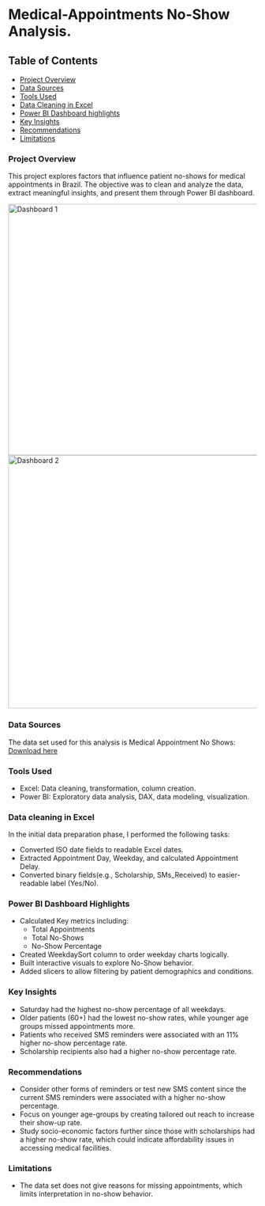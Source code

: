 # Medical-Appointments No-Show Analysis.

## Table of Contents
 - [Project Overview](#project-overview)
 - [Data Sources](#data-sources)
 - [Tools Used](#tools-used)
 - [Data Cleaning in Excel](#data-cleaning-in-excel)
 - [Power BI Dashboard highlights](#power-bi-dashboard-highlights)
 - [Key Insights](#key-insights)
 - [Recommendations](#recommendations)
 - [Limitations](#limitations)

### Project Overview
This project explores factors that influence patient no-shows for medical appointments in Brazil. The objective was to clean and analyze the data, extract meaningful insights, and present them through Power BI dashboard. 

<img width="508" alt="Dashboard 1" src="https://github.com/user-attachments/assets/79d1a29f-7293-4f5e-b307-a62a8d65466d" />

<img width="512" alt="Dashboard 2" src="https://github.com/user-attachments/assets/59a85aa3-788f-46a0-9349-e8d37c7e3f54" />


### Data Sources
The data set used for this analysis is Medical Appointment No Shows: [Download here](https://www.kaggle.com/datasets/joniarroba/noshowappointments)

### Tools Used
- Excel: Data cleaning, transformation, column creation.
- Power BI: Exploratory data analysis, DAX, data modeling, visualization.

### Data cleaning in Excel
In the initial data preparation phase, I performed the following tasks:
- Converted ISO date fields to readable Excel dates.
- Extracted Appointment Day, Weekday, and calculated Appointment Delay.
- Converted binary fields(e.g., Scholarship, SMs_Received) to easier-readable label (Yes/No).

### Power BI Dashboard Highlights
- Calculated Key metrics including:
  - Total Appointments
  - Total No-Shows
  - No-Show Percentage
- Created WeekdaySort column to order weekday charts logically.
- Built interactive visuals to explore No-Show behavior.
- Added slicers to allow filtering by patient demographics and conditions.

### Key Insights
- Saturday had the highest no-show percentage of all weekdays.
- Older patients (60+) had the lowest no-show rates, while younger age groups missed appointments more.
- Patients who received SMS reminders were associated with an 11% higher no-show percentage rate.
- Scholarship recipients also had a higher no-show percentage rate.

### Recommendations
- Consider other forms of reminders or test new SMS content since the current SMS reminders were associated with a higher no-show percentage.
- Focus on younger age-groups by creating tailored out reach to increase their show-up rate.
- Study socio-economic factors further since those with scholarships had a higher no-show rate, which could indicate affordability issues in accessing medical facilities.

### Limitations
- The data set does not give reasons for missing appointments, which limits interpretation in no-show behavior.
